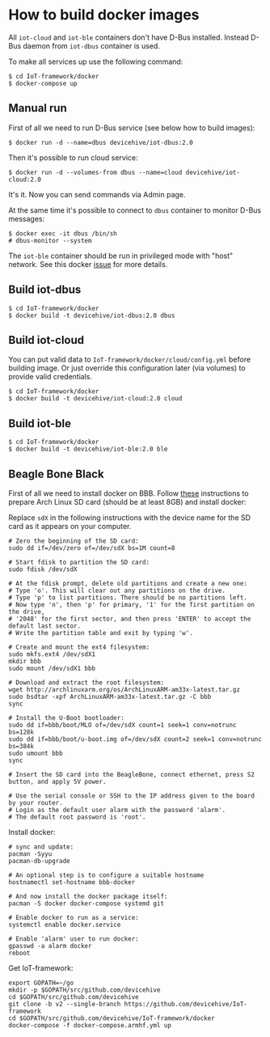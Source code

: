 # How to build docker images

All `iot-cloud` and `iot-ble` containers don't have D-Bus installed.
Instead D-Bus daemon from `iot-dbus` container is used.

To make all services up use the following command:

```{.sh}
$ cd IoT-framework/docker
$ docker-compose up
```

## Manual run

First of all we need to run D-Bus service (see below how to build images):

```{.sh}
$ docker run -d --name=dbus devicehive/iot-dbus:2.0
```

Then it's possible to run cloud service:

```{.sh}
$ docker run -d --volumes-from dbus --name=cloud devicehive/iot-cloud:2.0
```

It's it. Now you can send commands via Admin page.

At the same time it's possible to connect to `dbus` container to monitor D-Bus messages:

```{.sh}
$ docker exec -it dbus /bin/sh
# dbus-monitor --system
```

The `iot-ble` container should be run in privileged mode with "host" network.
See this docker [issue](https://github.com/docker/docker/issues/16208) for more details.


## Build iot-dbus
```{.sh}
$ cd IoT-framework/docker
$ docker build -t devicehive/iot-dbus:2.0 dbus
```

## Build iot-cloud
You can put valid data to `IoT-framework/docker/cloud/config.yml` before building image.
Or just override this configuration later (via volumes) to provide valid credentials.

```{.sh}
$ cd IoT-framework/docker
$ docker build -t devicehive/iot-cloud:2.0 cloud
```

## Build iot-ble
```{.sh}
$ cd IoT-framework/docker
$ docker build -t devicehive/iot-ble:2.0 ble
```

## Beagle Bone Black

First of all we need to install docker on BBB. Follow [these](https://www.element14.com/community/people/markfink/blog/2015/02/05/using-docker-on-beaglebone-black) instructions to prepare Arch Linux SD card (should be at least 8GB) and install docker:

Replace `sdX` in the following instructions with the device name
for the SD card as it appears on your computer.

```{.sh}
# Zero the beginning of the SD card:
sudo dd if=/dev/zero of=/dev/sdX bs=1M count=8

# Start fdisk to partition the SD card:
sudo fdisk /dev/sdX

# At the fdisk prompt, delete old partitions and create a new one:
# Type 'o'. This will clear out any partitions on the drive.
# Type 'p' to list partitions. There should be no partitions left.
# Now type 'n', then 'p' for primary, '1' for the first partition on the drive,
# '2048' for the first sector, and then press 'ENTER' to accept the default last sector.
# Write the partition table and exit by typing 'w'.

# Create and mount the ext4 filesystem:
sudo mkfs.ext4 /dev/sdX1
mkdir bbb
sudo mount /dev/sdX1 bbb

# Download and extract the root filesystem:
wget http://archlinuxarm.org/os/ArchLinuxARM-am33x-latest.tar.gz
sudo bsdtar -xpf ArchLinuxARM-am33x-latest.tar.gz -C bbb
sync

# Install the U-Boot bootloader:
sudo dd if=bbb/boot/MLO of=/dev/sdX count=1 seek=1 conv=notrunc bs=128k
sudo dd if=bbb/boot/u-boot.img of=/dev/sdX count=2 seek=1 conv=notrunc bs=384k
sudo umount bbb
sync

# Insert the SD card into the BeagleBone, connect ethernet, press S2 button, and apply 5V power.

# Use the serial console or SSH to the IP address given to the board by your router.
# Login as the default user alarm with the password 'alarm'.
# The default root password is 'root'.
```

Install docker:

```{.sh}
# sync and update:
pacman -Syyu
pacman-db-upgrade

# An optional step is to configure a suitable hostname
hostnamectl set-hostname bbb-docker

# And now install the docker package itself:
pacman -S docker docker-compose systemd git

# Enable docker to run as a service:
systemctl enable docker.service

# Enable 'alarm' user to run docker:
gpasswd -a alarm docker
reboot
```

Get IoT-framework:

```{.sh}
export GOPATH=~/go
mkdir -p $GOPATH/src/github.com/devicehive
cd $GOPATH/src/github.com/devicehive
git clone -b v2 --single-branch https://github.com/devicehive/IoT-framework
cd $GOPATH/src/github.com/devicehive/IoT-framework/docker
docker-compose -f docker-compose.armhf.yml up
```
